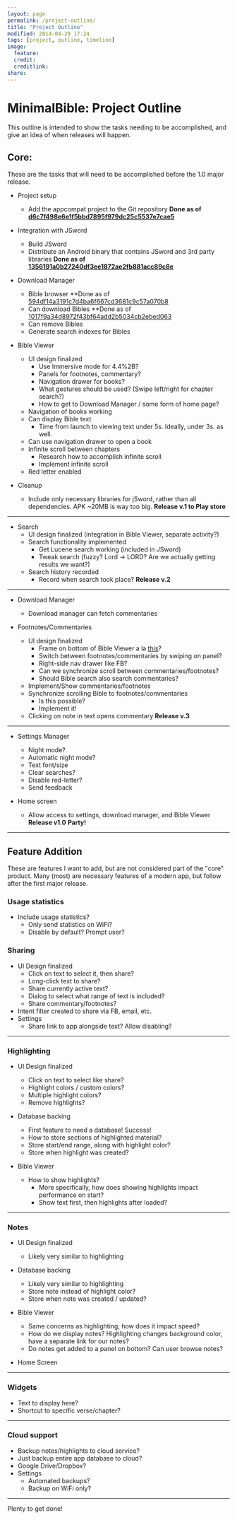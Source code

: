 ```yaml
---
layout: page
permalink: /project-outline/
title: "Project Outline"
modified: 2014-04-29 17:24
tags: [project, outline, timeline]
image:
  feature: 
  credit: 
  creditlink: 
share: 
---
```


# MinimalBible: Project Outline

This outline is intended to show the tasks needing to be accomplished, and give an idea of when releases will happen.


##  Core:

These are the tasks that will need to be accomplished before the 1.0 major release.


  * Project setup
    * Add the appcompat project to the Git repository
**Done as of [d6c7f498e6e1f5bbd7895f979dc25c5537e7cae5][1]**


  * Integration with JSword
    * Build JSword
    * Distribute an Android binary that contains JSword and 3rd party libraries
**Done as of [1356191a0b27240df3ee1872ae2fb881acc89c8e][2]**


  * Download Manager

    * Bible browser
	**Done as of [594df14a3191c7d4ba6f667cd3681c9c57a070b8](https://github.com/MinimalBible/MinimalBible/commit/594df14a3191c7d4ba6f667cd3681c9c57a070b8)
    * Can download Bibles
	**Done as of [1017f9a34d8972f43bf64add2b5034cb2ebed063](https://github.com/MinimalBible/MinimalBible/commit/1017f9a34d8972f43bf64add2b5034cb2ebed063)
    * Can remove Bibles
    * Generate search indexes for Bibles
  * Bible Viewer

    * UI design finalized
      * Use Immersive mode for 4.4%2B?
      * Panels for footnotes, commentary?
      * Navigation drawer for books?
      * What gestures should be used? (Swipe left/right for chapter search?)
      * How to get to Download Manager / some form of home page?
    * Navigation of books working
    * Can display Bible text
      * Time from launch to viewing text under 5s. Ideally, under 3s. as well.
    * Can use navigation drawer to open a book
    * Infinite scroll between chapters
      * Research how to accomplish infinite scroll
      * Implement infinite scroll
    * Red letter enabled
  * Cleanup

    * Include only necessary libraries for jSword, rather than all dependencies. APK ~20MB is way too big.
**Release v.1 to Play store**


* * *

  * Search
    * UI design finalized (integration in Bible Viewer, separate activity?)
    * Search functionality implemented
      * Get Lucene search working (included in JSword)
      * Tweak search (fuzzy? Lord -&gt; LORD? Are we actually getting results we want?)
    * Search history recorded
      * Record when search took place?
**Release v.2**


* * *

  * Download Manager

    * Download manager can fetch commentaries
  * Footnotes/Commentaries

    * UI design finalized
      * Frame on bottom of Bible Viewer a la [this][3]?
      * Switch between footnotes/commentaries by swiping on panel?
      * Right-side nav drawer like FB?
      * Can we synchronize scroll between commentaries/footnotes?
      * Should Bible search also search commentaries?
    * Implement/Show commentaries/footnotes
    * Synchronize scrolling Bible to footnotes/commentaries
      * Is this possible?
      * Implement it!
    * Clicking on note in text opens commentary
**Release v.3**


* * *

  * Settings Manager

    * Night mode?
    * Automatic night mode?
    * Text font/size
    * Clear searches?
    * Disable red-letter?
    * Send feedback
  * Home screen

    * Allow access to settings, download manager, and Bible Viewer
**Release v1.0**
**Party!**


* * *

##  Feature Addition

These are features I want to add, but are not considered part of the "core" product. Many (most) are necessary features of a modern app, but follow after the first major release.


###  Usage statistics

  * Include usage statistics?
    * Only send statistics on WiFi?
    * Disable by default? Prompt user?

###  Sharing

  * UI Design finalized
    * Click on text to select it, then share?
    * Long-click text to share?
    * Share currently active text?
    * Dialog to select what range of text is included?
    * Share commentary/footnotes?
  * Intent filter created to share via FB, email, etc.
  * Settings
    * Share link to app alongside text? Allow disabling?

* * *

###  Highlighting

  * UI Design finalized

    * Click on text to select like share?
    * Highlight colors / custom colors?
    * Multiple highlight colors?
    * Remove highlights?
  * Database backing

    * First feature to need a database! Success!
    * How to store sections of highlighted material?
    * Store start/end range, along with highlight color?
    * Store when highlight was created?
  * Bible Viewer

    * How to show highlights?
      * More specifically, how does showing highlights impact performance on start?
      * Show text first, then highlights after loaded?

* * *

###  Notes

  * UI Design finalized

    * Likely very similar to highlighting
  * Database backing

    * Likely very similar to highlighting
    * Store note instead of highlight color?
    * Store when note was created / updated?
  * Bible Viewer

    * Same concerns as highlighting, how does it impact speed?
    * How do we display notes? Highlighting changes background color, have a separate link for our notes?
    * Do notes get added to a panel on bottom? Can user browse notes?
  * Home Screen


* * *

###  Widgets

  * Text to display here?
  * Shortcut to specific verse/chapter?

* * *

###  Cloud support

  * Backup notes/highlights to cloud service?
  * Just backup entire app database to cloud?
  * Google Drive/Dropbox?
  * Settings
    * Automated backups?
    * Backup on WiFi only?

* * *

Plenty to get done!

   [1]: https://github.com/DjBushido/MinimalBible/commit/d6c7f498e6e1f5bbd7895f979dc25c5537e7cae5
   [2]: https://github.com/DjBushido/MinimalBible/commit/1356191a0b27240df3ee1872ae2fb881acc89c8e
   [3]: http://blog.neteril.org/blog/2013/10/10/framelayout-your-best-ui-friend/

